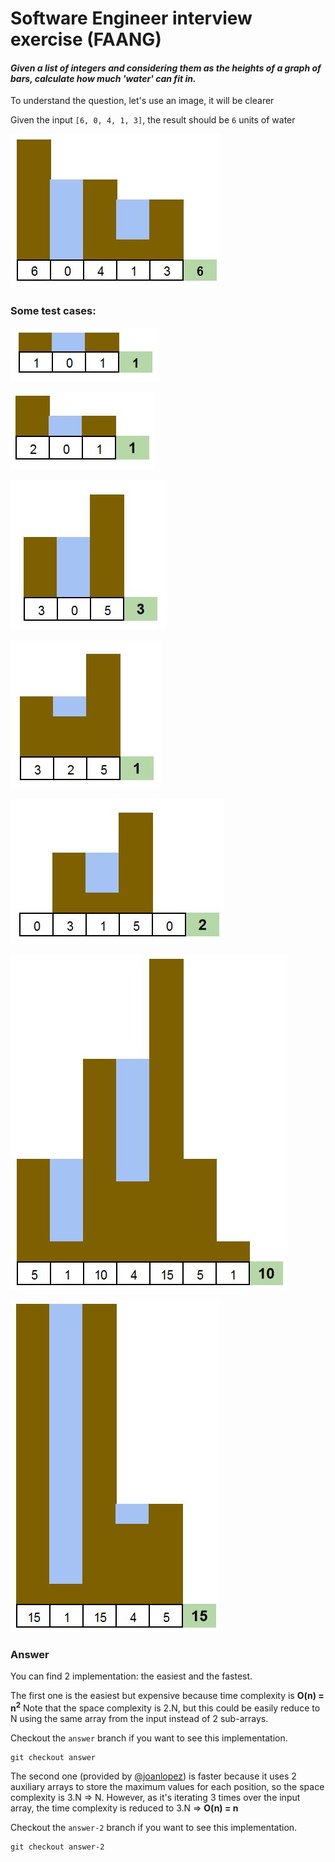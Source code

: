 # Software Engineer interview exercise (FAANG)

#### _Given a list of integers and considering them as the heights of a graph of bars, calculate how much 'water' can fit in._

To understand the question, let's use an image, it will be clearer

Given the input `[6, 0, 4, 1, 3]`, the result should be `6` units of water 

![input 6 0 4 1 3](_images/input.JPG "Graph representing the input [6 0 4 1 3]")

### Some test cases:

![same height fist and last](_images/1.JPG "same height fist and last")

![same height fist and last](_images/2.JPG "same height fist and last")

![same height fist and last](_images/3.JPG "same height fist and last")

![same height fist and last](_images/4.JPG "same height fist and last")

![same height fist and last](_images/5.JPG "same height fist and last")

![same height fist and last](_images/6.JPG "same height fist and last")

![same height fist and last](_images/7.JPG "same height fist and last")

### Answer

You can find 2 implementation: the easiest and the fastest.

The first one is the easiest but expensive because time complexity is <b>O(n) = n<sup>2</sup></b>
Note that the space complexity is 2.N, but this could be easily reduce to N using the same array from the input instead of 2 sub-arrays.

Checkout the `answer` branch if you want to see this implementation.
```
git checkout answer
```

The second one (provided by [@joanlopez](https://github.com/joanlopez)) is faster because it uses 2 auxiliary arrays to store the maximum values for each position, so the space complexity is 3.N => N.
However, as it's iterating 3 times over the input array, the time complexity is reduced to 3.N => <b>O(n) = n</b>

Checkout the `answer-2` branch if you want to see this implementation.
```
git checkout answer-2
```
